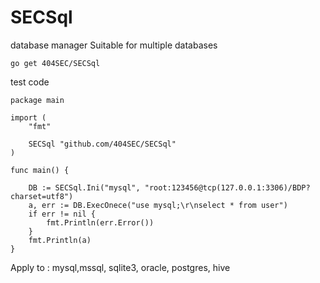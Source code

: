 # SECSql
database manager Suitable for multiple databases
```
go get 404SEC/SECSql
```
test code
```
package main

import (
	"fmt"

	SECSql "github.com/404SEC/SECSql"
)

func main() {

	DB := SECSql.Ini("mysql", "root:123456@tcp(127.0.0.1:3306)/BDP?charset=utf8")
	a, err := DB.ExecOnece("use mysql;\r\nselect * from user")
	if err != nil {
		fmt.Println(err.Error())
	}
	fmt.Println(a)
}
```
Apply to : mysql,mssql, sqlite3, oracle, postgres, hive 

